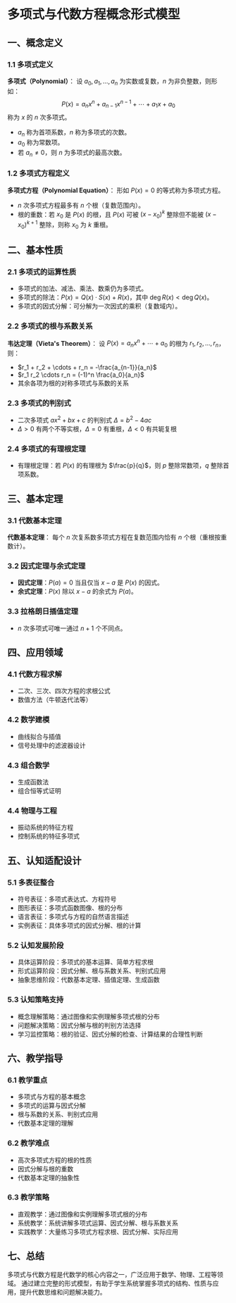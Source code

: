 # 多项式与代数方程概念形式模型

## 一、概念定义

### 1.1 多项式定义

**多项式（Polynomial）**：
设 $a_0, a_1, \ldots, a_n$ 为实数或复数，$n$ 为非负整数，则形如：
$$P(x) = a_n x^n + a_{n-1} x^{n-1} + \cdots + a_1 x + a_0$$
称为 $x$ 的 $n$ 次多项式。

- $a_n$ 称为首项系数，$n$ 称为多项式的次数。
- $a_0$ 称为常数项。
- 若 $a_n \neq 0$，则 $n$ 为多项式的最高次数。

### 1.2 多项式方程定义

**多项式方程（Polynomial Equation）**：
形如 $P(x) = 0$ 的等式称为多项式方程。

- $n$ 次多项式方程最多有 $n$ 个根（复数范围内）。
- 根的重数：若 $x_0$ 是 $P(x)$ 的根，且 $P(x)$ 可被 $(x-x_0)^k$ 整除但不能被 $(x-x_0)^{k+1}$ 整除，则称 $x_0$ 为 $k$ 重根。

## 二、基本性质

### 2.1 多项式的运算性质

- 多项式的加法、减法、乘法、数乘仍为多项式。
- 多项式的除法：$P(x) = Q(x) \cdot S(x) + R(x)$，其中 $\deg R(x) < \deg Q(x)$。
- 多项式的因式分解：可分解为一次因式的乘积（复数域内）。

### 2.2 多项式的根与系数关系

**韦达定理（Vieta's Theorem）**：
设 $P(x) = a_n x^n + \cdots + a_0$ 的根为 $r_1, r_2, \ldots, r_n$，则：

- $r_1 + r_2 + \cdots + r_n = -\frac{a_{n-1}}{a_n}$
- $r_1 r_2 \cdots r_n = (-1)^n \frac{a_0}{a_n}$
- 其余各项为根的对称多项式与系数的关系

### 2.3 多项式的判别式

- 二次多项式 $ax^2 + bx + c$ 的判别式 $\Delta = b^2 - 4ac$
- $\Delta > 0$ 有两个不等实根，$\Delta = 0$ 有重根，$\Delta < 0$ 有共轭复根

### 2.4 多项式的有理根定理

- 有理根定理：若 $P(x)$ 的有理根为 $\frac{p}{q}$，则 $p$ 整除常数项，$q$ 整除首项系数。

## 三、基本定理

### 3.1 代数基本定理

**代数基本定理**：
每个 $n$ 次复系数多项式方程在复数范围内恰有 $n$ 个根（重根按重数计）。

### 3.2 因式定理与余式定理

- **因式定理**：$P(a) = 0$ 当且仅当 $x-a$ 是 $P(x)$ 的因式。
- **余式定理**：$P(x)$ 除以 $x-a$ 的余式为 $P(a)$。

### 3.3 拉格朗日插值定理

- $n$ 次多项式可唯一通过 $n+1$ 个不同点。

## 四、应用领域

### 4.1 代数方程求解

- 二次、三次、四次方程的求根公式
- 数值方法（牛顿迭代法等）

### 4.2 数学建模

- 曲线拟合与插值
- 信号处理中的滤波器设计

### 4.3 组合数学

- 生成函数法
- 组合恒等式证明

### 4.4 物理与工程

- 振动系统的特征方程
- 控制系统的特征多项式

## 五、认知适配设计

### 5.1 多表征整合

- 符号表征：多项式表达式、方程符号
- 图形表征：多项式函数图像、根的分布
- 语言表征：多项式与方程的自然语言描述
- 实例表征：具体多项式的因式分解、根的计算

### 5.2 认知发展阶段

- 具体运算阶段：多项式的基本运算、简单方程求根
- 形式运算阶段：因式分解、根与系数关系、判别式应用
- 抽象思维阶段：代数基本定理、插值定理、生成函数

### 5.3 认知策略支持

- 概念理解策略：通过图像和实例理解多项式根的分布
- 问题解决策略：因式分解与根的判别方法选择
- 学习监控策略：根的验证、因式分解的检查、计算结果的合理性判断

## 六、教学指导

### 6.1 教学重点

- 多项式与方程的基本概念
- 多项式的运算与因式分解
- 根与系数的关系、判别式应用
- 代数基本定理的理解

### 6.2 教学难点

- 高次多项式方程的根的性质
- 因式分解与根的重数
- 代数基本定理的抽象性

### 6.3 教学策略

- 直观教学：通过图像和实例理解多项式根的分布
- 系统教学：系统讲解多项式运算、因式分解、根与系数关系
- 实践教学：大量练习多项式方程求根、因式分解、实际应用

## 七、总结

多项式与代数方程是代数学的核心内容之一，广泛应用于数学、物理、工程等领域。
通过建立完整的形式模型，有助于学生系统掌握多项式的结构、性质与应用，提升代数思维和问题解决能力。
